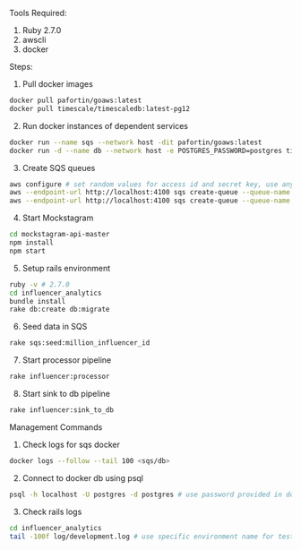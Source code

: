 Tools Required:
1. Ruby 2.7.0
2. awscli
3. docker

Steps:
1. Pull docker images
```sh
docker pull pafortin/goaws:latest
docker pull timescale/timescaledb:latest-pg12
```

2. Run docker instances of dependent services
```sh
docker run --name sqs --network host -dit pafortin/goaws:latest
docker run -d --name db --network host -e POSTGRES_PASSWORD=postgres timescale/timescaledb:latest-pg12
```

3. Create SQS queues
```sh
aws configure # set random values for access id and secret key, use any valid region.
aws --endpoint-url http://localhost:4100 sqs create-queue --queue-name influencer_id_store
aws --endpoint-url http://localhost:4100 sqs create-queue --queue-name influencer_data_points
```

4. Start Mockstagram
```sh
cd mockstagram-api-master
npm install
npm start
```

5. Setup rails environment
```sh
ruby -v # 2.7.0
cd influencer_analytics
bundle install
rake db:create db:migrate
```

6. Seed data in SQS
```sh
rake sqs:seed:million_influencer_id
```

7. Start processor pipeline
```sh
rake influencer:processor
```

8. Start sink to db pipeline
```sh
rake influencer:sink_to_db
```

Management Commands
1. Check logs for sqs docker
```sh
docker logs --follow --tail 100 <sqs/db>
```

2. Connect to docker db using psql
```sh
psql -h localhost -U postgres -d postgres # use password provided in docker run command above, default: postgres
```

3. Check rails logs
```sh
cd influencer_analytics
tail -100f log/development.log # use specific environment name for test and production
```